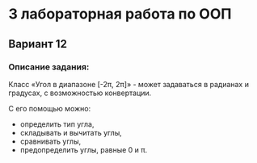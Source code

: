 # 3 лабораторная работа по ООП


## Вариант 12
### Описание задания:
Класс «Угол в диапазоне [-2π, 2π]» - может задаваться в радианах и градусах, с возможностью конвертации.

С его помощью можно: 
- определить тип угла, 
- складывать и вычитать углы, 
- сравнивать углы,
- предопределить углы, равные 0 и π.